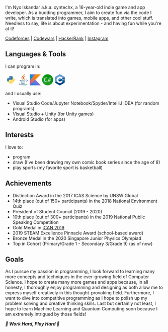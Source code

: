 I'm Nyx Iskandar a.k.a. xyntechx, a 16-year-old indie game and app developer.
As a budding programmer, I aim to create fun via the code I write, which is translated into games, mobile apps, and other cool stuff. Needless to say, life is about experimentation - and having fun while you're at it!

[Codeforces](https://codeforces.com/profile/xyntechx) | [Codewars](https://www.codewars.com/users/xyntechx) | [HackerRank](https://www.hackerrank.com/xyntechx) | [Instagram](https://www.instagram.com/xyntechx/?hl=en)

## Languages & Tools
I can program in:
<br/>
<br/>
<img align="center" alt="Python" width="35px" src="https://raw.githubusercontent.com/github/explore/80688e429a7d4ef2fca1e82350fe8e3517d3494d/topics/python/python.png"/>
<img align="center" alt="Java" width="35px" src="https://raw.githubusercontent.com/github/explore/80688e429a7d4ef2fca1e82350fe8e3517d3494d/topics/java/java.png"/>
<img align="center" alt="Kotlin" width="35px" src="https://raw.githubusercontent.com/github/explore/80688e429a7d4ef2fca1e82350fe8e3517d3494d/topics/kotlin/kotlin.png"/>
<img align="center" alt="C#" width="35px" src="https://raw.githubusercontent.com/github/explore/80688e429a7d4ef2fca1e82350fe8e3517d3494d/topics/csharp/csharp.png"/>
<img align="center" alt="C++" width="35px" src="https://raw.githubusercontent.com/github/explore/80688e429a7d4ef2fca1e82350fe8e3517d3494d/topics/cpp/cpp.png"/>
<br/>
<br/>
and I usually use:
- Visual Studio Code/Jupyter Notebook/Spyder/IntelliJ IDEA (for random programs)
- Visual Studio + Unity (for Unity games)
- Android Studio (for apps)

## Interests
I love to:
- program
- draw (I've been drawing my own comic book series since the age of 8)
- play sports (my favorite sport is basketball)

## Achievements
- Distinction Award in the 2017 ICAS Science by UNSW Global
- 14th place (out of 150+ participants) in the 2018 National Environment Quiz
- President of Student Council (2019 - 2020)
- 10th place (out of 300+ participants) in the 2019 National Public Speaking Competition
- Gold Medal in [iCAN 2019](https://www.tisias.org/ican-2019.html)
- 2019 STEAM Excellence Pinnacle Award (school-based award)
- Bronze Medal in the 2020 Singapore Junior Physics Olympiad
- Top in Cohort (Primary/Grade 1 - Secondary 3/Grade 9) (as of now)

## Goals
As I pursue my passion in programming, I look forward to learning many more concepts and techniques in the ever-growing field of Computer Science.
I hope to create many more games and apps because, in all honesty, I thoroughly enjoy programming and designing as both allow me to express myself creatively in this thought-provoking field. Furthermore, I want to dive into competitive programming as I hope to polish up my problem solving and creative thinking skills. Last but certainly not least, I hope to learn Machine Learning and Quantum Computing soon because I am extremely intrigued by those fields!

**_🌟 Work Hard, Play Hard 🌟_**
